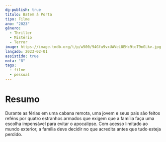 ```yaml
---
dg-publish: true
titulo: Batem à Porta
tipo: Filme
ano: "2023"
gênero:
  - Thriller
  - Mistério
  - Terror
image: https://image.tmdb.org/t/p/w500/94Gfu9vxUAVeL8EHc9toT9nGLkv.jpg
lançado: 2023-02-01
assistido: true
nota: "8"
tags:
  - filme
  - pessoal
---
```

# Resumo
Durante as férias em uma cabana remota, uma jovem e seus pais são feitos reféns por quatro estranhos armados que exigem que a família faça uma escolha impensável para evitar o apocalipse. Com acesso limitado ao mundo exterior, a família deve decidir no que acredita antes que tudo esteja perdido.
